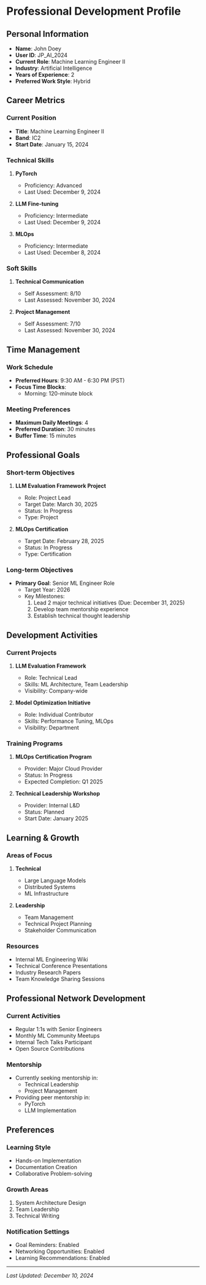# Professional Development Profile

## Personal Information

- **Name**: John Doey
- **User ID**: JP_AI_2024
- **Current Role**: Machine Learning Engineer II
- **Industry**: Artificial Intelligence
- **Years of Experience**: 2
- **Preferred Work Style**: Hybrid

## Career Metrics

### Current Position

- **Title**: Machine Learning Engineer II
- **Band**: IC2
- **Start Date**: January 15, 2024

### Technical Skills

1. **PyTorch**
   - Proficiency: Advanced
   - Last Used: December 9, 2024

2. **LLM Fine-tuning**
   - Proficiency: Intermediate
   - Last Used: December 9, 2024

3. **MLOps**
   - Proficiency: Intermediate
   - Last Used: December 8, 2024

### Soft Skills

1. **Technical Communication**
   - Self Assessment: 8/10
   - Last Assessed: November 30, 2024

2. **Project Management**
   - Self Assessment: 7/10
   - Last Assessed: November 30, 2024

## Time Management

### Work Schedule

- **Preferred Hours**: 9:30 AM - 6:30 PM (PST)
- **Focus Time Blocks**:
  - Morning: 120-minute block

### Meeting Preferences

- **Maximum Daily Meetings**: 4
- **Preferred Duration**: 30 minutes
- **Buffer Time**: 15 minutes

## Professional Goals

### Short-term Objectives

1. **LLM Evaluation Framework Project**
   - Role: Project Lead
   - Target Date: March 30, 2025
   - Status: In Progress
   - Type: Project

2. **MLOps Certification**
   - Target Date: February 28, 2025
   - Status: In Progress
   - Type: Certification

### Long-term Objectives

- **Primary Goal**: Senior ML Engineer Role
  - Target Year: 2026
  - Key Milestones:
    1. Lead 2 major technical initiatives (Due: December 31, 2025)
    2. Develop team mentorship experience
    3. Establish technical thought leadership

## Development Activities

### Current Projects

1. **LLM Evaluation Framework**
   - Role: Technical Lead
   - Skills: ML Architecture, Team Leadership
   - Visibility: Company-wide

2. **Model Optimization Initiative**
   - Role: Individual Contributor
   - Skills: Performance Tuning, MLOps
   - Visibility: Department

### Training Programs

1. **MLOps Certification Program**
   - Provider: Major Cloud Provider
   - Status: In Progress
   - Expected Completion: Q1 2025

2. **Technical Leadership Workshop**
   - Provider: Internal L&D
   - Status: Planned
   - Start Date: January 2025

## Learning & Growth

### Areas of Focus

1. **Technical**
   - Large Language Models
   - Distributed Systems
   - ML Infrastructure

2. **Leadership**
   - Team Management
   - Technical Project Planning
   - Stakeholder Communication

### Resources

- Internal ML Engineering Wiki
- Technical Conference Presentations
- Industry Research Papers
- Team Knowledge Sharing Sessions

## Professional Network Development

### Current Activities

- Regular 1:1s with Senior Engineers
- Monthly ML Community Meetups
- Internal Tech Talks Participant
- Open Source Contributions

### Mentorship

- Currently seeking mentorship in:
  - Technical Leadership
  - Project Management
- Providing peer mentorship in:
  - PyTorch
  - LLM Implementation

## Preferences

### Learning Style

- Hands-on Implementation
- Documentation Creation
- Collaborative Problem-solving

### Growth Areas

1. System Architecture Design
2. Team Leadership
3. Technical Writing

### Notification Settings

- Goal Reminders: Enabled
- Networking Opportunities: Enabled
- Learning Recommendations: Enabled

---

*Last Updated: December 10, 2024*
